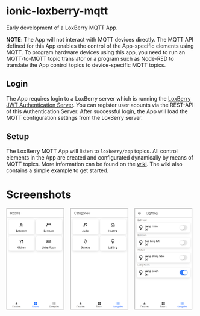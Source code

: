 # ionic-loxberry-mqtt

Early development of a LoxBerry MQTT App.

**NOTE**: The App will not interact with MQTT devices directly. The MQTT API defined for this App enables the control of the App-specific elements using MQTT. To program hardware devices using this app, you need to run an MQTT-to-MQTT topic translator or a program such as Node-RED to translate the App control topics to device-specific MQTT topics.

## Login

The App requires login to a LoxBerry server which is running the [LoxBerry JWT Authentication Server](https://github.com/nufke/loxberry-jwt-auth-server). You can register user acounts via the REST-API of this Authentication Server. After successful login, the App will load the MQTT configuration settings from the LoxBerry server.  

## Setup

The LoxBerry MQTT App will listen to `loxberry/app` topics. All control elements in the App are created and configurated dynamically by means of MQTT topics. More information can be found on the [wiki](https://github.com/nufke/ionic-loxberry-mqtt/wiki). The wiki also contains a simple example to get started. 

# Screenshots

<div>
<img src="screenshots/screenshot_rooms.png" style="width:150px; border: 2px solid #ccc;">
&nbsp;&nbsp;
<img src="screenshots/screenshot_categories.png"  style="width:150px; border: 2px solid #ccc;">
&nbsp;&nbsp;
<img src="screenshots/screenshot_lighting.png" style="width:150px;border: 2px solid #ccc;">
</div>
